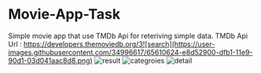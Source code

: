 # Movie-App-Task
Simple movie app that use TMDb Api for reteriving simple data.
 TMDb Api Url :   https://developers.themoviedb.org/3![search](https://user-images.githubusercontent.com/34996617/65610624-e8d52900-dfb1-11e9-90d1-03d041aac8d8.png)
![result](https://user-images.githubusercontent.com/34996617/65610626-e8d52900-dfb1-11e9-88bd-94f9dee410ac.png)
![categroies](https://user-images.githubusercontent.com/34996617/65610627-e8d52900-dfb1-11e9-86e1-a754fd7cca57.png)
![detail](https://user-images.githubusercontent.com/34996617/65610629-e96dbf80-dfb1-11e9-8ab3-966ab970399b.png)

